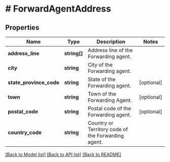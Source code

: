 # # ForwardAgentAddress

## Properties

Name | Type | Description | Notes
------------ | ------------- | ------------- | -------------
**address_line** | **string[]** | Address line of the Forwarding agent. |
**city** | **string** | City of the Forwarding agent. |
**state_province_code** | **string** | State of the Forwarding agent. | [optional]
**town** | **string** | Town of the Forwarding Agent. | [optional]
**postal_code** | **string** | Postal code of the Forwarding agent. | [optional]
**country_code** | **string** | Country or Territory code of the Forwarding agent. |

[[Back to Model list]](../../README.md#models) [[Back to API list]](../../README.md#endpoints) [[Back to README]](../../README.md)
